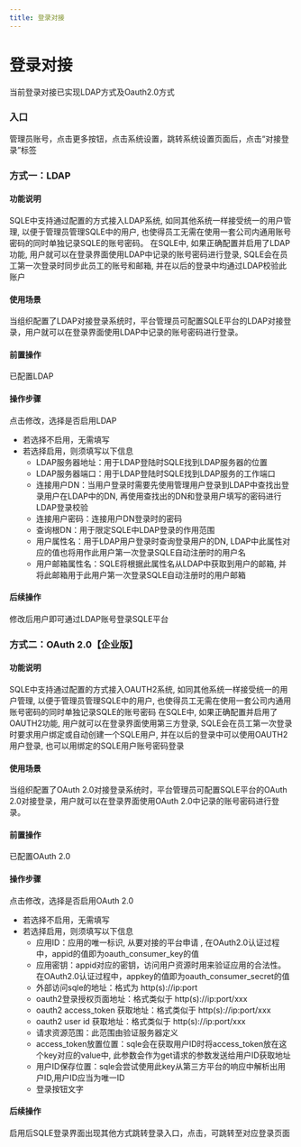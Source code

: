 ```yaml
---
title: 登录对接
---
```

# 登录对接
当前登录对接已实现LDAP方式及Oauth2.0方式
### 入口
管理员账号，点击更多按钮，点击系统设置，跳转系统设置页面后，点击“对接登录”标签

### 方式一：LDAP
#### 功能说明
SQLE中支持通过配置的方式接入LDAP系统, 如同其他系统一样接受统一的用户管理, 以便于管理员管理SQLE中的用户, 也使得员工无需在使用一套公司内通用账号密码的同时单独记录SQLE的账号密码。
在SQLE中, 如果正确配置并启用了LDAP功能, 用户就可以在登录界面使用LDAP中记录的账号密码进行登录, SQLE会在员工第一次登录时同步此员工的账号和邮箱, 并在以后的登录中均通过LDAP校验此账户

#### 使用场景
当组织配置了LDAP对接登录系统时，平台管理员可配置SQLE平台的LDAP对接登录，用户就可以在登录界面使用LDAP中记录的账号密码进行登录。

#### 前置操作
已配置LDAP

#### 操作步骤
点击修改，选择是否启用LDAP
* 若选择不启用，无需填写
* 若选择启用，则须填写以下信息
    * LDAP服务器地址：用于LDAP登陆时SQLE找到LDAP服务器的位置
    * LDAP服务器端口：用于LDAP登陆时SQLE找到LDAP服务的工作端口
    * 连接用户DN：当用户登录时需要先使用管理用户登录到LDAP中查找出登录用户在LDAP中的DN, 再使用查找出的DN和登录用户填写的密码进行LDAP登录校验
    * 连接用户密码：连接用户DN登录时的密码
    * 查询根DN：用于限定SQLE中LDAP登录的作用范围
    * 用户属性名：用于LDAP用户登录时查询登录用户的DN, LDAP中此属性对应的值也将用作此用户第一次登录SQLE自动注册时的用户名
    * 用户邮箱属性名：SQLE将根据此属性名从LDAP中获取到用户的邮箱, 并将此邮箱用于此用户第一次登录SQLE自动注册时的用户邮箱

#### 后续操作
修改后用户即可通过LDAP账号登录SQLE平台

### 方式二：OAuth 2.0【企业版】
#### 功能说明
SQLE中支持通过配置的方式接入OAUTH2系统, 如同其他系统一样接受统一的用户管理, 以便于管理员管理SQLE中的用户, 也使得员工无需在使用一套公司内通用账号密码的同时单独记录SQLE的账号密码
在SQLE中, 如果正确配置并启用了OAUTH2功能, 用户就可以在登录界面使用第三方登录, SQLE会在员工第一次登录时要求用户绑定或自动创建一个SQLE用户, 并在以后的登录中可以使用OAUTH2用户登录, 也可以用绑定的SQLE用户账号密码登录

#### 使用场景
当组织配置了OAuth 2.0对接登录系统时，平台管理员可配置SQLE平台的OAuth 2.0对接登录，用户就可以在登录界面使用OAuth 2.0中记录的账号密码进行登录。

#### 前置操作
已配置OAuth 2.0

#### 操作步骤
点击修改，选择是否启用OAuth 2.0
* 若选择不启用，无需填写
* 若选择启用，则须填写以下信息
    * 应用ID：应用的唯一标识, 从要对接的平台申请 , 在OAuth2.0认证过程中，appid的值即为oauth_consumer_key的值
    * 应用密钥：appid对应的密钥，访问用户资源时用来验证应用的合法性。在OAuth2.0认证过程中，appkey的值即为oauth_consumer_secret的值
    * 外部访问sqle的地址：格式为 http(s)://ip:port
    * oauth2登录授权页面地址：格式类似于 http(s)://ip:port/xxx
    * oauth2 access_token 获取地址：格式类似于 http(s)://ip:port/xxx
    * oauth2 user id 获取地址：格式类似于 http(s)://ip:port/xxx
    * 请求资源范围：此范围由验证服务器定义
    * access_token放置位置：sqle会在获取用户ID时将access_token放在这个key对应的value中, 此参数会作为get请求的参数发送给用户ID获取地址
    * 用户ID保存位置：sqle会尝试使用此key从第三方平台的响应中解析出用户ID,用户ID应当为唯一ID
    * 登录按钮文字

#### 后续操作
启用后SQLE登录界面出现其他方式跳转登录入口，点击，可跳转至对应登录页面
